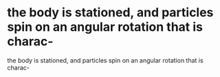 # the body is stationed, and particles spin on an angular rotation that is charac-

the body is stationed, and particles spin on an angular rotation that is charac-